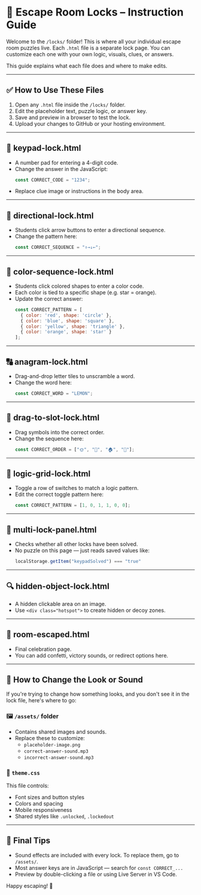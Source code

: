 
# 🔐 Escape Room Locks – Instruction Guide

Welcome to the `/locks/` folder! This is where all your individual escape room puzzles live. Each `.html` file is a separate lock page. You can customize each one with your own logic, visuals, clues, or answers.

This guide explains what each file does and where to make edits.

---

## ✅ How to Use These Files

1. Open any `.html` file inside the `/locks/` folder.
2. Edit the placeholder text, puzzle logic, or answer key.
3. Save and preview in a browser to test the lock.
4. Upload your changes to GitHub or your hosting environment.

---

## 🔢 keypad-lock.html

- A number pad for entering a 4-digit code.
- Change the answer in the JavaScript:
  ```js
  const CORRECT_CODE = "1234";
  ```
- Replace clue image or instructions in the body area.

---

## 🧭 directional-lock.html

- Students click arrow buttons to enter a directional sequence.
- Change the pattern here:
  ```js
  const CORRECT_SEQUENCE = "↑→↓←";
  ```

---

## 🎨 color-sequence-lock.html

- Students click colored shapes to enter a color code.
- Each color is tied to a specific shape (e.g. star = orange).
- Update the correct answer:
  ```js
  const CORRECT_PATTERN = [
    { color: 'red', shape: 'circle' },
    { color: 'blue', shape: 'square' },
    { color: 'yellow', shape: 'triangle' },
    { color: 'orange', shape: 'star' }
  ];
  ```

---

## 🔠 anagram-lock.html

- Drag-and-drop letter tiles to unscramble a word.
- Change the word here:
  ```js
  const CORRECT_WORD = "LEMON";
  ```

---

## 🧩 drag-to-slot-lock.html

- Drag symbols into the correct order.
- Change the sequence here:
  ```js
  const CORRECT_ORDER = ["🌞", "🌳", "🏠", "🚗"];
  ```

---

## 🧮 logic-grid-lock.html

- Toggle a row of switches to match a logic pattern.
- Edit the correct toggle pattern here:
  ```js
  const CORRECT_PATTERN = [1, 0, 1, 1, 0, 0];
  ```

---

## 🧷 multi-lock-panel.html

- Checks whether all other locks have been solved.
- No puzzle on this page — just reads saved values like:
  ```js
  localStorage.getItem("keypadSolved") === "true"
  ```

---

## 🔍 hidden-object-lock.html

- A hidden clickable area on an image.
- Use `<div class="hotspot">` to create hidden or decoy zones.

---

## 🎉 room-escaped.html

- Final celebration page.
- You can add confetti, victory sounds, or redirect options here.

---

## 🎨 How to Change the Look or Sound

If you're trying to change how something looks, and you don't see it in the lock file, here's where to go:

### 🖼️ `/assets/` folder

- Contains shared images and sounds.
- Replace these to customize:
  - `placeholder-image.png`
  - `correct-answer-sound.mp3`
  - `incorrect-answer-sound.mp3`

### 🎨 `theme.css`

This file controls:
- Font sizes and button styles
- Colors and spacing
- Mobile responsiveness
- Shared styles like `.unlocked`, `.lockedout`

---

## 📄 Final Tips

- Sound effects are included with every lock. To replace them, go to `/assets/`.
- Most answer keys are in JavaScript — search for `const CORRECT_...`
- Preview by double-clicking a file or using Live Server in VS Code.

Happy escaping! 🧩
